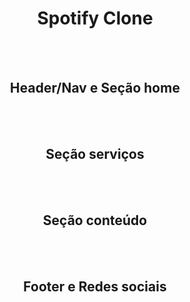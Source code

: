 <h1 align="center" >Spotify Clone</h1>
<br><br>
<div align="center">
<img src="https://user-images.githubusercontent.com/90112622/187333252-e3c0a3c5-4ebb-407f-b689-bd965ebc87ee.png" alt="">
<h2>Header/Nav e Seção home</h2>
<br><br>
<div align="center">
<img src="https://user-images.githubusercontent.com/90112622/187333264-efbe3b94-7d1e-402d-ac1a-713c07b12973.png" alt="">
<h2>Seção serviços</h2>
<br><br>
<div align="center">
<img src="https://user-images.githubusercontent.com/90112622/187333271-8e8c2a60-1500-4170-86e0-82bc5cdcf6ea.png" alt="">
<h2>Seção conteúdo</h2>
<br><br>
<img src="https://user-images.githubusercontent.com/90112622/187333247-c33b5850-08bf-40c0-aa52-f1d7ea535c0c.png" alt="">
<h2>Footer e Redes sociais</h2>

